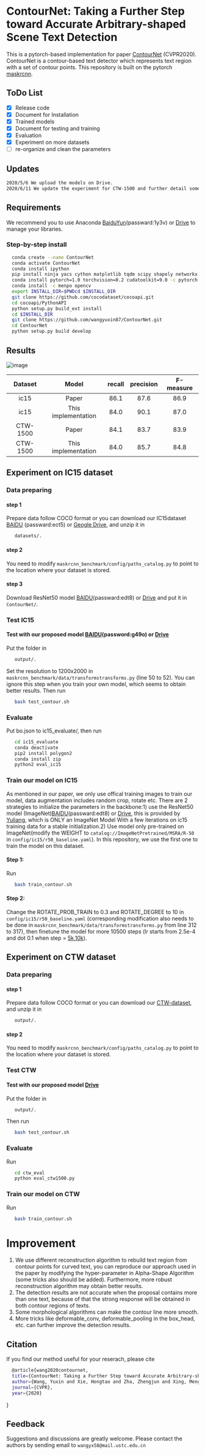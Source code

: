 # ContourNet: Taking a Further Step toward Accurate Arbitrary-shaped Scene Text Detection

This is a pytorch-based implementation for paper [ContourNet](https://arxiv.org/abs/2004.04940) (CVPR2020). ContourNet is a contour-based text detector which represents text region with a set of contour points. This repository is built on the pytorch [maskrcnn](https://github.com/facebookresearch/maskrcnn-benchmark).

## ToDo List

- [x] Release code
- [x] Document for Installation
- [x] Trained models
- [x] Document for testing and training
- [x] Evaluation
- [x] Experiment on more datasets
- [ ] re-organize and clean the parameters

## Updates
```bash
2020/5/6 We upload the models on Drive.
2020/6/11 We update the experiment for CTW-1500 and further detail some training settings.
```
## Requirements

We recommend you to use Anaconda [BaiduYun](https://pan.baidu.com/s/1_J9INU-UpiT43qormibAuw)(passward:1y3v) or [Drive](https://drive.google.com/file/d/1H64lTpR3xzlSRfUxfZa4dOhAYZJcO7RU/view?usp=sharing) to manage your libraries.


### Step-by-step install

```bash
  conda create --name ContourNet
  conda activate ContourNet
  conda install ipython
  pip install ninja yacs cython matplotlib tqdm scipy shapely networkx pandas
  conda install pytorch=1.0 torchvision=0.2 cudatoolkit=9.0 -c pytorch
  conda install -c menpo opencv
  export INSTALL_DIR=$PWDcd $INSTALL_DIR
  git clone https://github.com/cocodataset/cocoapi.git
  cd cocoapi/PythonAPI
  python setup.py build_ext install
  cd $INSTALL_DIR
  git clone https://github.com/wangyuxin87/ContourNet.git
  cd ContourNet
  python setup.py build develop
```
## Results
![image](https://github.com/wangyuxin87/ContourNet/blob/master/demo/display.png)

|        Dataset       	|        Model       	| recall 	| precision 	| F-measure 	|
|:------------------: |:------------------:	|:---------:	|:------:	|:---------:	|
|        ic15       	|      Paper   	|    86.1   	|     87.6   	|    86.9   	|   
|        ic15       	|  This implementation 	|    84.0   	|     90.1   	|    87.0   	| 
|        CTW-1500       	|      Paper   	|    84.1   	|     83.7   	|    83.9   	|   
|        CTW-1500       	|  This implementation 	|    84.0   	|     85.7   	|    84.8   	| 

## Experiment on IC15 dataset
### Data preparing 
#### step 1
   Prepare data follow COCO format or you can download our IC15dataset [BAIDU](https://pan.baidu.com/s/1GbF0PnWDKw3qn2o2XgpB7Q) (passward:ect5) or [Geogle Drive](https://drive.google.com/file/d/1ZWRQWJwhydoCsqdNlX80y94cKQedUywO/view?usp=sharing), and unzip it in 
```bash
   datasets/.
```
#### step 2
You need to modify ```maskrcnn_benchmark/config/paths_catalog.py``` to point to the location where your dataset is stored.

#### step 3
Download ResNet50 model [BAIDU](https://pan.baidu.com/s/1nYePd4BgsBjhToeD2y1RbQ)(passward:edt8) or [Drive](https://drive.google.com/file/d/1GZRktoRS4hoXmsCrucl3liLyMzl56WK7/view?usp=sharing) and put it in ```ContourNet/```. 

### Test IC15
#### Test with our proposed model [BAIDU](https://pan.baidu.com/s/15xHgwUeMs-EYfHiBvNH0MQ)(password:g49o) or [Drive](https://drive.google.com/drive/folders/10iJcEuR90tpkkyoIJ4Zq5r2xjwUWYYbc?usp=sharing)
Put the folder in 
```bash 
   output/.
```
Set the resolution to 1200x2000 in ```maskrcnn_benchmark/data/transformstransforms.py``` (line 50 to 52). You can ignore this step when you train your own model, which seems to obtain better results. Then run
```bash 
   bash test_contour.sh
```

### Evaluate
Put bo.json to ic15_evaluate/, then run
```bash 
   cd ic15_evaluate
   conda deactivate
   pip2 install polygon2
   conda install zip
   python2 eval_ic15
```

### Train our model on IC15
As mentioned in our paper, we only use offical training images to train our model, data augmentation includes random crop, rotate etc. There are 2 strategies to initialize the parameters in the backbone:1) use the ResNet50 model (ImageNet)[BAIDU](https://pan.baidu.com/s/1nYePd4BgsBjhToeD2y1RbQ)(passward:edt8) or [Drive](https://drive.google.com/file/d/1GZRktoRS4hoXmsCrucl3liLyMzl56WK7/view?usp=sharing), this is provided by [Yuliang](https://github.com/Yuliang-Liu/Box_Discretization_Network), which is ONLY an ImageNet Model With a few iterations on ic15 training data for a stable initialization.2) Use model only pre-trained on ImageNet(modify the WEIGHT to ```catalog://ImageNetPretrained/MSRA/R-50``` in ```config/ic15/r50_baseline.yaml```). In this repository, we use the first one to train the model on this dataset.
#### Step 1:
Run
```bash 
   bash train_contour.sh
```
#### Step 2:
   Change the ROTATE_PROB_TRAIN to 0.3 and ROTATE_DEGREE to 10 in ```config/ic15/r50_baseline.yaml``` (corresponding modification also needs to be done in ```maskrcnn_benchmark/data/transformstransforms.py``` from line 312 to 317), then finetune the model for more 10500 steps (lr starts from 2.5e-4 and dot 0.1 when step = [5k,10k](optional)).

## Experiment on CTW dataset
### Data preparing 
#### step 1
   Prepare data follow COCO format or you can download our [CTW-dataset](https://drive.google.com/file/d/1YbohYSs4T6yyVMEYCpr18fzKiUWzYVOe/view?usp=sharing), and unzip it in
```bash 
   output/.
```
#### step 2
   You need to modify ```maskrcnn_benchmark/config/paths_catalog.py``` to point to the location where your dataset is stored.
### Test CTW
#### Test with our proposed model [Drive](https://drive.google.com/drive/folders/1vEaYiS7Qxvhj6rdqTOATT-ke86FqGHnF?usp=sharing)
Put the folder in 
```bash 
   output/.
```  
Then run
```bash 
   bash test_contour.sh
```
### Evaluate
Run
```bash 
   cd ctw_eval
   python eval_ctw1500.py
```

### Train our model on CTW
Run
```bash 
   bash train_contour.sh
```
# Improvement
1. We use different reconstruction algorithm to rebuild text region from contour points for curved text, you can reproduce our approach used in the paper by modifying the hyper-parameter in Alpha-Shape Algorithm (some tricks also should be added). Furthermore, more robust reconstruction algorithm may obtain better results.
2. The detection results are not accurate when the proposal contains more than one text, because of that the strong response will be obtained in both contour regions of texts. 
3. Some morphological algorithms can make the contour line more smooth.
4. More tricks like deformable_conv, deformable_pooling in the box_head, etc. can further improve the detection results.

## Citation
If you find our method useful for your reserach, please cite
```bash 
  @article{wang2020contournet,
  title={ContourNet: Taking a Further Step toward Accurate Arbitrary-shaped Scene Text Detection},
  author={Wang, Yuxin and Xie, Hongtao and Zha, Zhengjun and Xing, Mengting and Fu, Zilong and Zhang, Yongdong},
  journal={CVPR},
  year={2020}
 ```
}

## Feedback
Suggestions and discussions are greatly welcome. Please contact the authors by sending email to ```wangyx58@mail.ustc.edu.cn```
